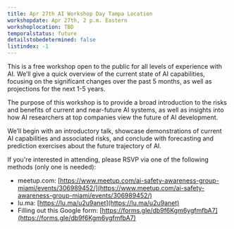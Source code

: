 ```yaml
---
title: Apr 27th AI Workshop Day Tampa Location
workshopdate: Apr 27th, 2 p.m. Eastern
workshoplocation: TBD
temporalstatus: future
detailstobedetermined: false
listindex: -1
---
```


This is a free workshop open to the public for all levels of experience with AI. We’ll give a quick overview of the current state of AI capabilities, focusing on the significant changes over the past 5 months, as well as projections for the next 1-5 years.

The purpose of this workshop is to provide a broad introduction to the risks and benefits of current and near-future AI systems, as well as insights into how AI researchers at top companies view the future of AI development.

We’ll begin with an introductory talk, showcase demonstrations of current AI capabilities and associated risks, and conclude with forecasting and prediction exercises about the future trajectory of AI.

If you're interested in attending, please RSVP via one of the following methods (only one is needed):

+ meetup.com: [https://www.meetup.com/ai-safety-awareness-group-miami/events/306989452/](https://www.meetup.com/ai-safety-awareness-group-miami/events/306989452/)
+ lu.ma: [https://lu.ma/u2u9anet](https://lu.ma/u2u9anet)
+ Filling out this Google form: [https://forms.gle/db9f6Kgm6ygfmfbA7](https://forms.gle/db9f6Kgm6ygfmfbA7)

